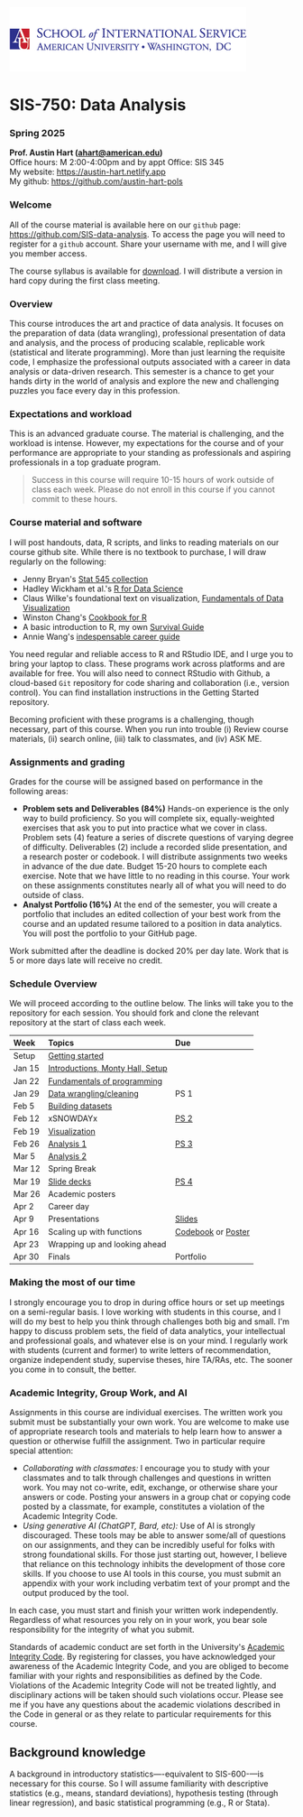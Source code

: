 ![](https://github.com/SIS-data-analysis/.github/blob/main/profile/sislogo.png)

# SIS-750: Data Analysis  
### Spring 2025

**Prof. Austin Hart (ahart@american.edu)**  
Office hours:	M 2:00-4:00pm and by appt
Office: SIS 345  
My website: <https://austin-hart.netlify.app>  
My github: <https://github.com/austin-hart-pols>  


### Welcome  
All of the course material is available here on our `github` page: <https://github.com/SIS-data-analysis>. To access the page you will need to register for a `github` account. Share your username with me, and I will give you member access.

The course syllabus is available for [download](https://github.com/SIS-data-analysis/Syllabus/blob/main/syllabus-750-spring25.pdf). I will distribute a version in hard copy during the first class meeting. 


### Overview  
This course introduces the art and practice of data analysis. It focuses on the preparation of data (data wrangling), professional presentation of data and analysis, and the process of producing scalable, replicable work (statistical and literate programming). More than just learning the requisite code, I emphasize the professional outputs associated with a career in data analysis or data-driven research. This semester is a chance to get your hands dirty in the world of analysis and explore the new and challenging puzzles you face every day in this profession.

### Expectations and workload  
This is an advanced graduate course. The material is challenging, and the workload is intense. However, my expectations for the course and of your performance are appropriate to your standing as professionals and aspiring professionals in a top graduate program. 

> Success in this course will require 10-15 hours of work outside of class each week. Please do not enroll in this course if you cannot commit to these hours.

### Course material and software  
I will post handouts, data, R scripts, and links to reading materials on our course github site. While there is no textbook to purchase, I will draw regularly on the following:
- Jenny Bryan's [Stat 545 collection](https://stat545.com/)
- Hadley Wickham et al.'s [R for Data Science](https://r4ds.hadley.nz/)  
- Claus Wilke's foundational text on visualization, [Fundamentals of Data Visualization](https://clauswilke.com/dataviz/)
- Winston Chang's [Cookbook for R](http://www.cookbook-r.com/)
- A basic introduction to R, my own [Survival Guide](https://austin-hart-pols.github.io/SurvivalGuide/)
- Annie Wang's [indespensable career guide](https://annie-3.gitbook.io/jobs-proganalytics)

You need regular and reliable access to R and RStudio IDE, and I urge you to bring your laptop to class. These programs work across platforms and are available for free. You will also need to connect RStudio with Github, a cloud-based `Git` repository for code sharing and collaboration (i.e., version control). You can find installation instructions in the Getting Started repository. 

Becoming proficient with these programs is a challenging, though necessary, part of this course. When you run into trouble (i) Review course materials, (ii) search online, (iii) talk to classmates, and (iv) ASK ME.


### Assignments and grading
Grades for the course will be assigned based on performance in the following areas:
- **Problem sets and Deliverables (84%)** 
Hands-on experience is the only way to build proficiency. So you will complete six, equally-weighted exercises that ask you to put into practice what we cover in class. Problem sets (4) feature a series of discrete questions of varying degree of difficulty. Deliverables (2) include a recorded slide presentation, and a research poster or codebook. I will distribute assignments two weeks in advance of the due date. Budget 15-20 hours to complete each exercise. Note that we have little to no reading in this course. Your work on these assignments constitutes nearly all of what you will need to do outside of class.
- **Analyst Portfolio (16%)** 
At the end of the semester, you will create a portfolio that includes an edited collection of your best work from the course and an updated resume tailored to a position in data analytics. You will post the portfolio to your GitHub page. 

Work submitted after the deadline is docked 20% per day late. Work that is 5 or more days late will receive no credit.


### Schedule Overview
We will proceed according to the outline below. The links will take you to the repository for each session. You should fork and clone the relevant repository at the start of class each week. 

| Week    | Topics                                   | Due        |
| :-----  | :--------------------------------------- | :--------- |
| Setup   | [Getting started](https://github.com/SIS-data-analysis/00-getting-started)                         |            |
| Jan 15  | [Introductions, Monty Hall, Setup](https://github.com/SIS-data-analysis/01-monty-hall)         |            |
| Jan 22  | [Fundamentals of programming](https://github.com/SIS-data-analysis/02-programming)              |            |
| Jan 29  | [Data wrangling/cleaning](https://github.com/SIS-data-analysis/03-wrangling)                  | PS 1       |
| Feb 5   | [Building datasets](https://github.com/SIS-data-analysis/04-data-builds)                        |            |
| Feb 12  | xSNOWDAYx                         | [PS 2](https://github.com/SIS-data-analysis/PS2)       |
| Feb 19  | [Visualization](https://github.com/SIS-data-analysis/06-viz)                          |            |
| Feb 26  | [Analysis 1](https://github.com/SIS-data-analysis/07-analysis1)                               | [PS 3](https://github.com/SIS-data-analysis/PS3)       |
| Mar 5   | [Analysis 2](https://github.com/SIS-data-analysis/08-analysis2)                               |            |
| Mar 12  | Spring Break                             |            |
| Mar 19  | [Slide decks](https://github.com/SIS-data-analysis/09-slides)                              | [PS 4](https://github.com/SIS-data-analysis/PS4)       |
| Mar 26  | Academic posters                         |            |
| Apr 2   | Career day                               |            |
| Apr 9   | Presentations                            | [Slides](https://github.com/SIS-data-analysis/deliverables/blob/main/slides.md)     |
| Apr 16  | Scaling up with functions                | [Codebook](https://github.com/SIS-data-analysis/deliverables/blob/main/codebook.md) or [Poster](https://github.com/SIS-data-analysis/deliverables/blob/main/poster.md) |
| Apr 23  | Wrapping up and looking ahead            |            |
| Apr 30  | Finals                                   | Portfolio          |


### Making the most of our time
I strongly encourage you to drop in during office hours or set up meetings on a semi-regular basis. I love working with students in this course, and I will do my best to help you think through challenges both big and small. I'm happy to discuss problem sets, the field of data analytics, your intellectual and professional goals, and whatever else is on your mind. I regularly work with students (current and former) to write letters of recommendation, organize independent study, supervise theses, hire TA/RAs, etc. The sooner you come in to consult, the better.

### Academic Integrity, Group Work, and AI
Assignments in this course are individual exercises. The written work you submit must be substantially your own work. You are welcome to make use of appropriate research tools and materials to help learn how to answer a question or otherwise fulfill the assignment. Two in particular require special attention:

- *Collaborating with classmates:* I encourage you to study with your classmates and to talk through challenges and questions in written work. You may not co-write, edit, exchange, or otherwise share your answers or code. Posting your answers in a group chat or copying code posted by a classmate, for example, constitutes a violation of the Academic Integrity Code.
- *Using generative AI (ChatGPT, Bard, etc):* Use of AI is strongly discouraged. These tools may be able to answer some/all of questions on our assignments, and they can be incredibly useful for folks with strong foundational skills. For those just starting out, however, I believe that reliance on this technology inhibits the development of those core skills. If you choose to use AI tools in this course, you must submit an appendix with your work including verbatim text of your prompt and the output produced by the tool. 

In each case, you must start and finish your written work independently. Regardless of what resources you rely on in your work, you bear sole responsibility for the integrity of what you submit. 

Standards of academic conduct are set forth in the University's [Academic Integrity Code](https://www.american.edu/policies/students/academic-integrity-code.cfm). By registering for classes, you have acknowledged your awareness of the Academic Integrity Code, and you are obliged to become familiar with your rights and responsibilities as defined by the Code. Violations of the Academic Integrity Code will not be treated lightly, and disciplinary actions will be taken should such violations occur. Please see me if you have any questions about the academic violations described in the Code in general or as they relate to particular requirements for this course.


## Background knowledge
A background in introductory statistics—-equivalent to SIS-600-—is necessary for this course. So I will assume familiarity with descriptive statistics (e.g., means, standard deviations), hypothesis testing (through linear regression), and basic statistical programming (e.g., R or Stata).
